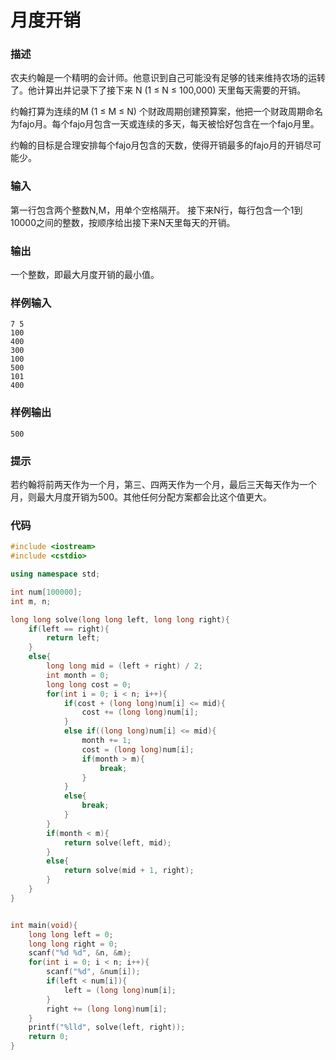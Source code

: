 # 月度开销

### 描述
农夫约翰是一个精明的会计师。他意识到自己可能没有足够的钱来维持农场的运转了。他计算出并记录下了接下来 N (1 ≤ N ≤ 100,000) 天里每天需要的开销。

约翰打算为连续的M (1 ≤ M ≤ N) 个财政周期创建预算案，他把一个财政周期命名为fajo月。每个fajo月包含一天或连续的多天，每天被恰好包含在一个fajo月里。

约翰的目标是合理安排每个fajo月包含的天数，使得开销最多的fajo月的开销尽可能少。

### 输入
第一行包含两个整数N,M，用单个空格隔开。
接下来N行，每行包含一个1到10000之间的整数，按顺序给出接下来N天里每天的开销。

### 输出
一个整数，即最大月度开销的最小值。

### 样例输入
```
7 5
100
400
300
100
500
101
400
```

### 样例输出
```
500
```

### 提示
若约翰将前两天作为一个月，第三、四两天作为一个月，最后三天每天作为一个月，则最大月度开销为500。其他任何分配方案都会比这个值更大。

### 代码

```cpp
#include <iostream>
#include <cstdio>

using namespace std;

int num[100000];
int m, n;

long long solve(long long left, long long right){
    if(left == right){
        return left;
    }
    else{
        long long mid = (left + right) / 2;
        int month = 0;
        long long cost = 0;
        for(int i = 0; i < n; i++){
            if(cost + (long long)num[i] <= mid){
                cost += (long long)num[i];
            }
            else if((long long)num[i] <= mid){
                month += 1;
                cost = (long long)num[i];
                if(month > m){
                    break;
                }
            }
            else{
                break;
            }
        }
        if(month < m){
            return solve(left, mid);
        }
        else{
            return solve(mid + 1, right);
        }
    }
}


int main(void){
    long long left = 0;
    long long right = 0;
    scanf("%d %d", &n, &m);
    for(int i = 0; i < n; i++){
        scanf("%d", &num[i]);
        if(left < num[i]){
            left = (long long)num[i];
        }
        right += (long long)num[i];
    }
    printf("%lld", solve(left, right));
    return 0;
}
```
